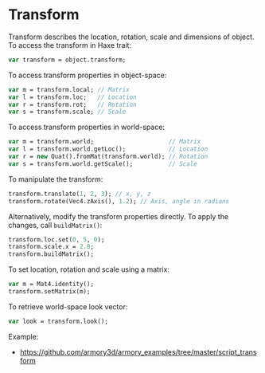 # Transform

Transform describes the location, rotation, scale and dimensions of object. To access the transform in Haxe trait:

```haxe
var transform = object.transform;
```

To access transform properties in object-space:

```haxe
var m = transform.local; // Matrix
var l = transform.loc;   // Location
var r = transform.rot;   // Rotation
var s = transform.scale; // Scale
```

To access transform properties in world-space:

```haxe
var m = transform.world;                     // Matrix
var l = transform.world.getLoc();            // Location
var r = new Quat().fromMat(transform.world); // Rotation
var s = transform.world.getScale();          // Scale
```

To manipulate the transform:

```haxe
transform.translate(1, 2, 3); // x, y, z
transform.rotate(Vec4.zAxis(), 1.2); // Axis, angle in radians
```

Alternatively, modify the transform properties directly. To apply the changes, call `buildMatrix()`:

```haxe
transform.loc.set(0, 5, 0);
transform.scale.x = 2.0;
transform.buildMatrix();
```

To set location, rotation and scale using a matrix:

```haxe
var m = Mat4.identity();
transform.setMatrix(m);
```

To retrieve world-space look vector:

```haxe
var look = transform.look();
```

Example:
- https://github.com/armory3d/armory_examples/tree/master/script_transform
